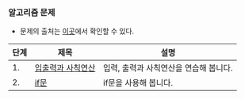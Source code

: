 ### 알고리즘 문제
* 문제의 출처는 [이곳](https://www.acmicpc.net/about)에서 확인할 수 있다.

|단계|제목|설명|
|---|---|---|
|1.|[입출력과 사칙연산](Step_1)|입력, 출력과 사칙연산을 연습해 봅니다.|
|2.|[if문](Step_2)|if문을 사용해 봅니다.|
